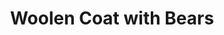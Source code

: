 ---
title: "Woolen Coat with Bears"
categories: ["Kids","Kids/Coats"]
images: ["./IMG_7862.JPG","./IMG_7863.JPG","./IMG_7865.JPG"]
---